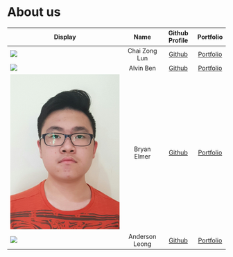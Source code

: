 # About us

Display | Name | Github Profile | Portfolio 
--------|:----:|:--------------:|:---------:
![](https://via.placeholder.com/100.png?text=Photo) | Chai Zong Lun | [Github](https://github.com/zonglun99) | [Portfolio](team/zonglun99.md)
![](https://avatars.githubusercontent.com/u/71116618?v=4) | Alvin Ben | [Github](https://github.com/alvynben) | [Portfolio](team/alvynben.md)
![](./team/BryanElmer.jpg) | Bryan Elmer | [Github](https://github.com/BryanElmer) | [Portfolio](team/bryanelmer.md)
![](https://via.placeholder.com/100.png?text=Photo) | Anderson Leong | [Github](https://github.com/uosjapuelks) | [Portfolio](team/uosjapuelks.md)
